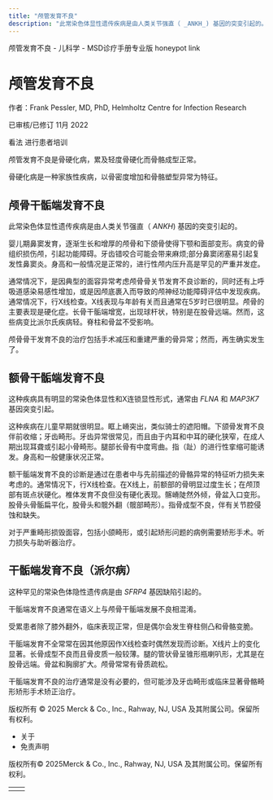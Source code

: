 ```yaml
---
title: "颅管发育不良"
description: "此常染色体显性遗传疾病是由人类关节强直（ _ANKH_) 基因的突变引起的。"
---
```


﻿颅管发育不良 \- 儿科学 \- MSD诊疗手册专业版 honeypot link

# 颅管发育不良

作者：Frank Pessler, MD, PhD, Helmholtz Centre for Infection Research

已审核/已修订 11月 2022

看法 进行患者培训

颅管发育不良是骨硬化病，累及轻度骨硬化而骨骼成型正常。

骨硬化病是一种家族性疾病，以骨密度增加和骨骼塑型异常为特征。

## 颅骨干骺端发育不良

此常染色体显性遗传疾病是由人类关节强直（ _ANKH_) 基因的突变引起的。

婴儿期鼻窦发育，逐渐生长和增厚的颅骨和下颌骨使得下颚和面部变形。病变的骨组织损伤颅，引起功能障碍。牙齿错咬合可能会带来麻烦;部分鼻窦闭塞易引起复发性鼻窦炎。身高和一般情况是正常的，进行性颅内压升高是罕见的严重并发症。

通常情况下，是因典型的面容异常考虑颅骨骨关节发育不良诊断的，同时还有上呼吸道感染易感性增加，或是因颅底裹入而导致的颅神经功能障碍评估中发现疾病。通常情况下，行X线检查。X线表现与年龄有关而且通常在5岁时已很明显。颅骨的主要表现是硬化症。长骨干骺端增宽，出现球杆状，特别是在股骨远端。然而，这些病变比派尔氏疾病轻。脊柱和骨盆不受影响。

颅骨骨干发育不良的治疗包括手术减压和重建严重的骨异常；然而，再生确实发生了。

## 额骨干骺端发育不良

这种疾病具有明显的常染色体显性和X连锁显性形式，通常由 _FLNA_ 和 _MAP3K7_ 基因突变引起。

这种疾病在儿童早期就很明显。眶上嵴突出，类似骑士的遮阳帽。下颌骨发育不良伴前收缩；牙齿畸形。牙齿异常很常见，而且由于内耳和中耳的硬化狭窄，在成人期出现耳聋或引起小骨畸形。腿部长骨有中度弯曲。指（趾）的进行性挛缩可能诱发。身高和一般健康状况正常。

额干骺端发育不良的诊断是通过在患者中与先前描述的骨骼异常的特征听力损失来考虑的。通常情况下，行X线检查。在X线上，前额部的骨明显过度生长；在颅顶部有斑点状硬化。椎体发育不良但没有硬化表现。髂嵴陡然外倾，骨盆入口变形。股骨头骨骺扁平化，股骨头和髋外翻（髋部畸形）。指骨成型不良，伴有关节腔侵蚀和缺失。

对于严重畸形损毁面容，包括小颌畸形，或引起矫形问题的病例需要矫形手术。听力损失与助听器治疗。

## 干骺端发育不良（派尔病）

这种罕见的常染色体隐性遗传病是由 _SFRP4_ 基因缺陷引起的。

干骺端发育不良通常在语义上与颅骨干骺端发展不良相混淆。

受累患者除了膝外翻外，临床表现正常，但是偶尔会发生脊柱侧凸和骨骼变脆。

干骺端发育不全常常在因其他原因作X线检查时偶然发现而诊断。X线片上的变化显著。长骨成型不良而且骨皮质一般较薄。腿的管状骨呈锥形瓶喇叭形，尤其是在股骨远端。骨盆和胸廓扩大。颅骨常常有骨质疏松。

干骺端发育不良的治疗通常是没有必要的，但可能涉及牙齿畸形或临床显著骨骼畸形矫形手术矫正治疗。



版权所有 © 2025
Merck & Co., Inc., Rahway, NJ, USA 及其附属公司。保留所有权利。

- 关于
- 免责声明

版权所有© 2025Merck & Co., Inc., Rahway, NJ, USA 及其附属公司。保留所有权利。

|     |     |
| --- | --- |
|  |  |